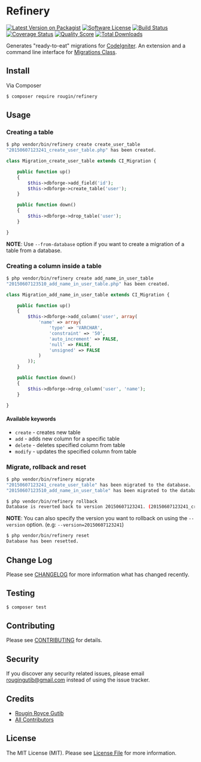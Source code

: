 # Refinery

[![Latest Version on Packagist][ico-version]][link-packagist]
[![Software License][ico-license]](LICENSE.md)
[![Build Status][ico-travis]][link-travis]
[![Coverage Status][ico-scrutinizer]][link-scrutinizer]
[![Quality Score][ico-code-quality]][link-code-quality]
[![Total Downloads][ico-downloads]][link-downloads]

Generates "ready-to-eat" migrations for [CodeIgniter](http://www.codeigniter.com/). An extension and a command line interface for [Migrations Class](http://www.codeigniter.com/user_guide/libraries/migration.html).

## Install

Via Composer

``` bash
$ composer require rougin/refinery
```

## Usage

### Creating a table

``` bash
$ php vendor/bin/refinery create create_user_table
"20150607123241_create_user_table.php" has been created.
```

```php
class Migration_create_user_table extends CI_Migration {

    public function up()
    {
        $this->dbforge->add_field('id');
        $this->dbforge->create_table('user');
    }

    public function down()
    {
        $this->dbforge->drop_table('user');
    }

}
```

**NOTE**: Use `--from-database` option if you want to create a migration of a table from a database.

### Creating a column inside a table

```bash
$ php vendor/bin/refinery create add_name_in_user_table
"20150607123510_add_name_in_user_table.php" has been created.
```

```php
class Migration_add_name_in_user_table extends CI_Migration {

    public function up()
    {
        $this->dbforge->add_column('user', array(
            'name' => array(
                'type' => 'VARCHAR',
                'constraint' => '50',
                'auto_increment' => FALSE,
                'null' => FALSE,
                'unsigned' => FALSE
            )
        ));
    }

    public function down()
    {
        $this->dbforge->drop_column('user', 'name');
    }

}
```

#### Available keywords

* `create` - creates new table
* `add` - adds new column for a specific table
* `delete` - deletes specified column from table
* `modify` - updates the specified column from table

### Migrate, rollback and reset

```bash
$ php vendor/bin/refinery migrate
"20150607123241_create_user_table" has been migrated to the database.
"20150607123510_add_name_in_user_table" has been migrated to the database.
```

```bash
$ php vendor/bin/refinery rollback
Database is reverted back to version 20150607123241. (20150607123241_create_user_table)
```

**NOTE**: You can also specify the version you want to rollback on using the `--version` option. (e.g: `--version=20150607123241`)

```bash
$ php vendor/bin/refinery reset
Database has been resetted.
```

## Change Log

Please see [CHANGELOG](CHANGELOG.md) for more information what has changed recently.

## Testing

``` bash
$ composer test
```

## Contributing

Please see [CONTRIBUTING](CONTRIBUTING.md) for details.

## Security

If you discover any security related issues, please email rougingutib@gmail.com instead of using the issue tracker.

## Credits

- [Rougin Royce Gutib][link-author]
- [All Contributors][link-contributors]

## License

The MIT License (MIT). Please see [License File](LICENSE.md) for more information.

[ico-version]: https://img.shields.io/packagist/v/rougin/refinery.svg?style=flat-square
[ico-license]: https://img.shields.io/badge/license-MIT-brightgreen.svg?style=flat-square
[ico-travis]: https://img.shields.io/travis/rougin/refinery/master.svg?style=flat-square
[ico-scrutinizer]: https://img.shields.io/scrutinizer/coverage/g/rougin/refinery.svg?style=flat-square
[ico-code-quality]: https://img.shields.io/scrutinizer/g/rougin/refinery.svg?style=flat-square
[ico-downloads]: https://img.shields.io/packagist/dt/rougin/refinery.svg?style=flat-square

[link-packagist]: https://packagist.org/packages/rougin/refinery
[link-travis]: https://travis-ci.org/rougin/refinery
[link-scrutinizer]: https://scrutinizer-ci.com/g/rougin/refinery/code-structure
[link-code-quality]: https://scrutinizer-ci.com/g/rougin/refinery
[link-downloads]: https://packagist.org/packages/rougin/refinery
[link-author]: https://github.com/rougin
[link-contributors]: ../../contributors
